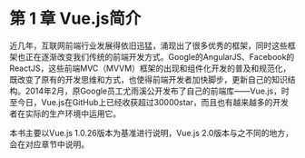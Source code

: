 # 第 1 章 Vue.js简介

<p>近几年，互联网前端行业发展得依旧迅猛，涌现出了很多优秀的框架，同时这些框架也正在逐渐改变我们传统的前端开发方式。Google的AngularJS、Facebook的ReactJS，这些前端MVC（MVVM）框架的出现和组件化开发的普及和规范化，既改变了原有的开发思维和方式，也使得前端开发者加快脚步，更新自己的知识结构。2014年2月，原Google员工尤雨溪公开发布了自己的前端库——Vue.js，时至今日，Vue.js在GitHub上已经收获超过30000star，而且也有越来越多的开发者在实际的生产环境中运用它。</p>

<p>本书主要以Vue.js 1.0.26版本为基准进行说明，Vue.js 2.0版本与之不同的地方，会在对应章节中说明。</p>


